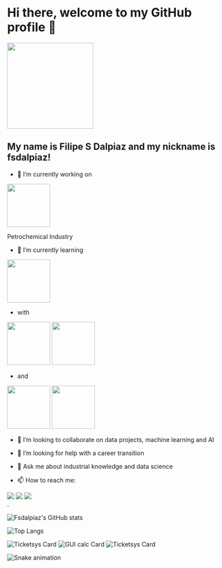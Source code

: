 # Hi there, welcome to my GitHub profile 👋


<div>
<img src="https://tenor.com/pt-BR/view/grilla-yes-hell-thumbs-up-gif-23566773" width=200 height=200/>
</div>
  
  
## My name is Filipe S Dalpiaz and my nickname is fsdalpiaz!


- 🔭 I’m currently working on 
<img src="https://cdn.iconscout.com/icon/premium/png-256-thumb/petrochemical-1617312-1377778.png" width=100 height=100/>

Petrochemical Industry
- 🌱 I’m currently learning 
<img src="https://cdn.jsdelivr.net/gh/devicons/devicon/icons/python/python-original.svg" width=100 height=100/>

- with 
<div><img src="https://cdn.jsdelivr.net/gh/devicons/devicon/icons/pycharm/pycharm-original-wordmark.svg" width=100 height=100/> <img src="https://cdn.jsdelivr.net/gh/devicons/devicon/icons/anaconda/anaconda-original-wordmark.svg" width=100 height=100/></div>

- and
<div><img src="https://cdn.jsdelivr.net/gh/devicons/devicon/icons/jupyter/jupyter-original-wordmark.svg" width=100 height=100/> <img src="https://cdn.jsdelivr.net/gh/devicons/devicon/icons/pandas/pandas-original-wordmark.svg" width=100 height=100/></div>

- 👯 I’m looking to collaborate on data projects, machine learning and AI

- 🤔 I’m looking for help with a career transition
- 💬 Ask me about industrial knowledge and data science
- 📫 How to reach me:
<div>
<a href="https://instagram.com/dalpiazfs" target="_blank"><img src="https://img.shields.io/badge/-Instagram-%23E4405F?style=for-the-badge&logo=instagram&logoColor=white" target="_blank"></a>
<a href = "mailto:filipsdalpiaz@gmail.com"><img src="https://img.shields.io/badge/Gmail-D14836?style=for-the-badge&logo=gmail&logoColor=white" target="_blank"></a>
<a href="https://www.linkedin.com/in/filipesdalpiaz" target="_blank"><img src="https://img.shields.io/badge/-LinkedIn-%230077B5?style=for-the-badge&logo=linkedin&logoColor=white" target="_blank"></a>   
</div>
<div>
.
</div>

![Fsdalpiaz's GitHub stats](https://github-readme-stats.vercel.app/api?username=fsdalpiaz&show_icons=true&theme=transparent)


![Top Langs](https://github-readme-stats.vercel.app/api/top-langs/?username=fsdalpiaz&layout=compact&show_icons=true&theme=transparent)


![Ticketsys Card](https://github-readme-stats.vercel.app/api/pin/?username=fsdalpiaz&repo=Ticketsys&show_owner=true&theme=transparent) ![GUI calc Card](https://github-readme-stats.vercel.app/api/pin/?username=fsdalpiaz&repo=CalcGUI&show_owner=true&theme=transparent) ![Ticketsys Card](https://github-readme-stats.vercel.app/api/pin/?username=fsdalpiaz&repo=originSix-beautysalon.rocketseat.discover&show_owner=true&theme=transparent)


![Snake animation](https://github.com/fsdalpiaz/fsdalpiaz/blob/output/github-contribution-grid-snake.svg)
